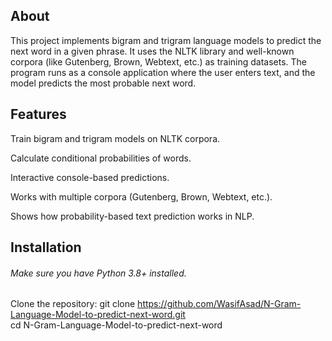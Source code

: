 <h2> About</h2>
This project implements bigram and trigram language models to predict the next word in a given phrase.
It uses the NLTK library and well-known corpora (like Gutenberg, Brown, Webtext, etc.) as training datasets.
The program runs as a console application where the user enters text, and the model predicts the most probable next word.

<h2>Features</h2>

Train bigram and trigram models on NLTK corpora.

Calculate conditional probabilities of words.

Interactive console-based predictions.

Works with multiple corpora (Gutenberg, Brown, Webtext, etc.).

Shows how probability-based text prediction works in NLP.

<h2>Installation</h2>
<h6>Make sure you have Python 3.8+ installed.</h6>

Clone the repository:
git clone https://github.com/WasifAsad/N-Gram-Language-Model-to-predict-next-word.git
<br>cd N-Gram-Language-Model-to-predict-next-word
